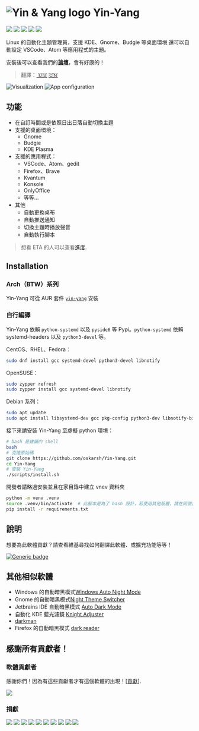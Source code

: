 # ![Yin & Yang logo](resources/logo.svg) Yin-Yang

![](https://img.shields.io/github/v/release/oskarsh/yin-yang)
![](https://img.shields.io/github/v/release/oskarsh/yin-yang?include_prereleases)
![](https://img.shields.io/github/downloads/oskarsh/yin-yang/total)
![](https://img.shields.io/badge/Build%20with-Python-yellow)
![](https://img.shields.io/github/license/oskarsh/yin-yang)

Linux 的自動化主題管理員，支援 KDE、Gnome、Budgie 等桌面環境 
還可以自動設定 VSCode、Atom 等應用程式的主題。

安裝後可以查看我們的[**論壇**](https://github.com/oskarsh/Yin-Yang/discussions)，會有好康的！

> 翻譯：[ 🇺🇸](README.md) [🇨🇳](README_zh_CN.md)

![Visualization](.github/images/header.png)
![App configuration](.github/images/settings.png)

## 功能

* 在自訂時間或是依照日出日落自動切換主題
* 支援的桌面環境：
  * Gnome
  * Budgie
  * KDE Plasma
* 支援的應用程式：
  * VSCode、Atom、gedit
  * Firefox、Brave
  * Kvantum
  * Konsole
  * OnlyOffice
  * 等等...
* 其他
  * 自動更換桌布
  * 自動推送通知
  * 切換主題時播放聲音
  * 自動執行腳本

> 想看 ETA 的人可以查看[進度](https://github.com/oskarsh/Yin-Yang/projects?type=classic).

## Installation

### Arch（BTW）系列
Yin-Yang 可從 AUR 套件 [`yin-yang`](https://aur.archlinux.org/packages/yin-yang) 安裝


### 自行編譯
Yin-Yang 依賴 `python-systemd` 以及 `pyside6` 等 Pypi。`python-systemd` 依賴 systemd-headers 以及 `python3-devel` 等。

CentOS、RHEL、Fedora：
```bash
sudo dnf install gcc systemd-devel python3-devel libnotify
``` 

OpenSUSE：
```bash
sudo zypper refresh
sudo zypper install gcc systemd-devel libnotify
```

Debian 系列：
```bash
sudo apt update
sudo apt install libsystemd-dev gcc pkg-config python3-dev libnotify-bin
```

接下來請安裝 Yin-Yang 至虛擬 python 環境：
```bash
# bash 是建議的 shell
bash
# 克隆原始碼
git clone https://github.com/oskarsh/Yin-Yang.git
cd Yin-Yang
# 安裝 Yin-Yang
./scripts/install.sh
```

開發者請略過安裝並且在家目錄中建立 vnev 資料夾
```bash
python -m venv .venv
source .venv/bin/activate  # 此腳本是為了 bash 設計，若使用其他殼層，請在同個資料夾中尋找相容的腳本
pip install -r requirements.txt
```

## 說明

想要為此軟體貢獻？請查看維基尋找如何翻譯此軟體、或擴充功能等等！

[![Generic badge](https://img.shields.io/badge/Visit-Wiki-BLUE.svg)](<https://github.com/oskarsh/Yin-Yang/wiki>)

## 其他相似軟體

- Windows 的自動暗黑模式[Windows Auto Night Mode](https://github.com/AutoDarkMode/Windows-Auto-Night-Mode)
- Gnome 的自動暗黑模式[Night Theme Switcher](https://extensions.gnome.org/extension/2236/night-theme-switcher/)
- Jetbrains IDE 自動暗黑模式 [Auto Dark Mode](https://github.com/weisJ/auto-dark-mode)
- 自動化 KDE 藍光濾鏡 [Knight Adjuster](https://github.com/adrium/knightadjuster)
- [darkman](https://gitlab.com/WhyNotHugo/darkman)
- Firefox 的自動暗黑模式 [dark reader](https://darkreader.org/)

## 感謝所有貢獻者！

### 軟體貢獻者

感謝你們！因為有這些貢獻者才有這個軟體的出現！[[貢獻](https://github.com/oskarsh/Yin-Yang/wiki/Contributing)].

[![](https://opencollective.com/Yin-Yang/contributors.svg?button=false)](https://github.com/oskarsh/Yin-Yang/graphs/contributors)

### 捐獻

<a href="https://opencollective.com/Yin-Yang/organization/0/website"><img src="https://opencollective.com/Yin-Yang/organization/0/avatar.svg"></a>
<a href="https://opencollective.com/Yin-Yang/organization/1/website"><img src="https://opencollective.com/Yin-Yang/organization/1/avatar.svg"></a>
<a href="https://opencollective.com/Yin-Yang/organization/2/website"><img src="https://opencollective.com/Yin-Yang/organization/2/avatar.svg"></a>
<a href="https://opencollective.com/Yin-Yang/organization/3/website"><img src="https://opencollective.com/Yin-Yang/organization/3/avatar.svg"></a>
<a href="https://opencollective.com/Yin-Yang/organization/4/website"><img src="https://opencollective.com/Yin-Yang/organization/4/avatar.svg"></a>
<a href="https://opencollective.com/Yin-Yang/organization/5/website"><img src="https://opencollective.com/Yin-Yang/organization/5/avatar.svg"></a>
<a href="https://opencollective.com/Yin-Yang/organization/6/website"><img src="https://opencollective.com/Yin-Yang/organization/6/avatar.svg"></a>
<a href="https://opencollective.com/Yin-Yang/organization/7/website"><img src="https://opencollective.com/Yin-Yang/organization/7/avatar.svg"></a>
<a href="https://opencollective.com/Yin-Yang/organization/8/website"><img src="https://opencollective.com/Yin-Yang/organization/8/avatar.svg"></a>
<a href="https://opencollective.com/Yin-Yang/organization/9/website"><img src="https://opencollective.com/Yin-Yang/organization/9/avatar.svg"></a>
